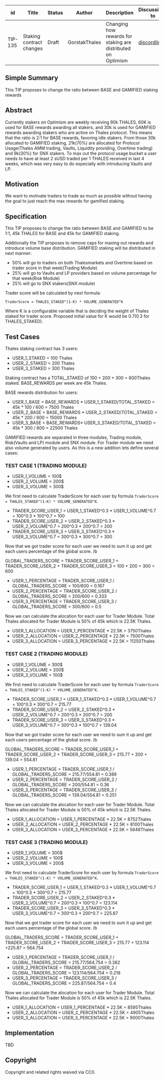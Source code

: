 | id    | Title | Status      | Author  | Description | Discussions to | Created    |
| ----- | ----- | ----------- | ------- | ----------- | -------------- | ---------- |
| TIP-135 | Staking contract changes | Draft | GorstakThales | Changing how rewards for staking are distributed on Optimism | [discordlink ](https://discord.gg/thales)   | 2023-04-14 |

## Simple Summary

This TIP proposes to change the ratio between BASE and GAMIFIED staking rewards

## Abstract

Currently stakers on Optimism are weekly receiving 90k THALES, 60K is used for BASE rewards awarding all stakers, and 30k is used for GAMIFIED rewards awarding stakers who are active on Thales protocol.
This means that the ratio is 2:1 for BASE rewards, favoring idle stakers.
From those 30k allocated to GAMIFIED staking, 21k(70%) are allocated for Protocol Usage(Thales AMM trading, Vaults, Liquidity providing, Overtime trading) and 9k(30%) for SNX stakers.
To max out the protocol usage bucket a user needs to have at least 2 sUSD traded per 1 THALES received in last 4 weeks, which was very easy to do especially with introducing Vaults and LP.

## Motivation

We want to motivate traders to trade as much as possible without having the goal to just reach the max rewards for gamified staking.

## Specification

This TIP proposes to change the ratio between BASE and GAMIFIED to be 1:1, 45k THALES for BASE and 45k for GAMIFIED staking.

Additionally the TIP proposes to remove caps for maxing out rewards and introduce volume base distribution.
GAMIFIED staking will be distributed in next manner:

-   50% will go to traders on both Thalesmarkets and Overtime based on trader score in that week(Trading Module)
-   25% will go to Vaults and LP providers based on volume percentage for that week(Risk Module)
-   25% will go to SNX stakers(SNX module)

Trader score will be calculated by next formula:

`TraderScore = THALES_STAKED^(1-K) * VOLUME_GENERATED^K`

Where K is a configurable variable that is deciding the weight of Thales staked for trader score.
Proposed initial value for K would be 0.7(0.3 for THALES_STAKED).

## Test Cases

Thales staking contract has 3 users:

-   USER_1_STAKED = 100 Thales
-   USER_2_STAKED = 200 Thales
-   USER_3_STAKED = 300 Thales

Staking contract has a TOTAL_STAKED of 100 + 200 + 300 = 600Thales staked.
BASE_REWARDS per week are 45k Thales.

BASE rewards distribution for users:

-   USER_1_BASE = BASE_REWARDS * USER_1_STAKED/TOTAL_STAKED = 45k * 100 / 600 = 7500 Thales
-   USER_2_BASE = BASE_REWARDS * USER_2_STAKED/TOTAL_STAKED = 45k * 200 / 600 = 15000 Thales
-   USER_3_BASE = BASE_REWARDS\* USER_3_STAKED/TOTAL_STAKED = 45k * 300 / 600 = 22500 Thales

GAMIFIED rewards are separated in three modules, Trading module, Risk(Vaults and LP) module and SNX module.
For Trader module we need also volume generated by users. As this is a new addition lets define several cases:

### TEST CASE 1 (TRADING MODULE)

-   USER_1_VOLUME = 100$
-   USER_2_VOLUME = 200$
-   USER_3_VOLUME = 300$

We first need to calculate TraderScore for each user by formula `TraderScore = THALES_STAKED^(1-K) * VOLUME_GENERATED^K`.

-   TRADER_SCORE_USER_1 = USER_1_STAKED^0.3 * USER_1_VOLUME^0.7 = 100^0.3 * 100^0.7 = 100
-   TRADER_SCORE_USER_2 = USER_2_STAKED^0.3 * USER_2_VOLUME^0.7 = 200^0.3 * 200^0.7 = 200
-   TRADER_SCORE_USER_3 = USER_3_STAKED^0.3 * USER_3_VOLUME^0.7 = 300^0.3 * 300^0.7 = 300

Now that we got trader score for each user we need to sum it up and get each users percentage of the global score. /b

GLOBAL_TRADERS_SCORE = TRADER_SCORE_USER_1 + TRADER_SCORE_USER_2 + TRADER_SCORE_USER_3 = 100 + 200 + 300 = 600

-   USER_1_PERCENTAGE = TRADER_SCORE_USER_1 / GLOBAL_TRADERS_SCORE = 100/600 = 0.167
-   USER_2_PERCENTAGE = TRADER_SCORE_USER_2 / GLOBAL_TRADERS_SCORE = 200/600 = 0.333
-   USER_3_PERCENTAGE = TRADER_SCORE_USER_3 / GLOBAL_TRADERS_SCORE = 300/600 = 0.5

Now we can calculate the alocation for each user for Trader Module. Total Thales allocated for Trader Module is 50% of 45k which is 22.5K Thales.

-   USER_1_ALLOCATION = USER_1_PERCENTAGE * 22.5K = 3750Thales
-   USER_2_ALLOCATION = USER_2_PERCENTAGE * 22.5K = 7500Thales
-   USER_3_ALLOCATION = USER_3_PERCENTAGE * 22.5K = 11250Thales

### TEST CASE 2 (TRADING MODULE)

-   USER_1_VOLUME = 300$
-   USER_2_VOLUME = 200$
-   USER_3_VOLUME = 100$

We first need to calculate TraderScore for each user by formula `TraderScore = THALES_STAKED^(1-K) * VOLUME_GENERATED^K`.

-   TRADER_SCORE_USER_1 = USER_1_STAKED^0.3 * USER_1_VOLUME^0.7 = 100^0.3 * 300^0.7 = 215.77
-   TRADER_SCORE_USER_2 = USER_2_STAKED^0.3 * USER_2_VOLUME^0.7 = 200^0.3 * 200^0.7 = 200
-   TRADER_SCORE_USER_3 = USER_3_STAKED^0.3 * USER_3_VOLUME^0.7 = 300^0.3 * 100^0.7 = 139.04

Now that we got trader score for each user we need to sum it up and get each users percentage of the global score. /b

GLOBAL_TRADERS_SCORE = TRADER_SCORE_USER_1 + TRADER_SCORE_USER_2 + TRADER_SCORE_USER_3 = 215.77 + 200 + 139.04 = 554.81

-   USER_1_PERCENTAGE = TRADER_SCORE_USER_1 / GLOBAL_TRADERS_SCORE = 215.77/554.81 = 0.389
-   USER_2_PERCENTAGE = TRADER_SCORE_USER_2 / GLOBAL_TRADERS_SCORE = 200/554.81 = 0.36
-   USER_3_PERCENTAGE = TRADER_SCORE_USER_3 / GLOBAL_TRADERS_SCORE = 139.04/554.81 = 0.251

Now we can calculate the alocation for each user for Trader Module. Total Thales allocated for Trader Module is 50% of 45k which is 22.5K Thales.

-   USER_1_ALLOCATION = USER_1_PERCENTAGE * 22.5K = 8752Thales
-   USER_2_ALLOCATION = USER_2_PERCENTAGE * 22.5K = 8100Thales
-   USER_3_ALLOCATION = USER_3_PERCENTAGE * 22.5K = 5648Thales

### TEST CASE 3 (TRADING MODULE)

-   USER_1_VOLUME = 300$
-   USER_2_VOLUME = 100$
-   USER_3_VOLUME = 200$

We first need to calculate TraderScore for each user by formula `TraderScore = THALES_STAKED^(1-K) * VOLUME_GENERATED^K`.

-   TRADER_SCORE_USER_1 = USER_1_STAKED^0.3 * USER_1_VOLUME^0.7 = 100^0.3 * 300^0.7 = 215.77
-   TRADER_SCORE_USER_2 = USER_2_STAKED^0.3 * USER_2_VOLUME^0.7 = 200^0.3 * 100^0.7 = 123.114
-   TRADER_SCORE_USER_3 = USER_3_STAKED^0.3 * USER_3_VOLUME^0.7 = 300^0.3 * 200^0.7 = 225.87

Now that we got trader score for each user we need to sum it up and get each users percentage of the global score. /b

GLOBAL_TRADERS_SCORE = TRADER_SCORE_USER_1 + TRADER_SCORE_USER_2 + TRADER_SCORE_USER_3 = 215.77 + 123.114 +225.87 = 564.754

-   USER_1_PERCENTAGE = TRADER_SCORE_USER_1 / GLOBAL_TRADERS_SCORE = 215.77/564.754 = 0.382
-   USER_2_PERCENTAGE = TRADER_SCORE_USER_2 / GLOBAL_TRADERS_SCORE = 123.114/564.754 = 0.218
-   USER_3_PERCENTAGE = TRADER_SCORE_USER_3 / GLOBAL_TRADERS_SCORE = 225.87/564.754 = 0.4

Now we can calculate the alocation for each user for Trader Module. Total Thales allocated for Trader Module is 50% of 45k which is 22.5K Thales.

-   USER_1_ALLOCATION = USER_1_PERCENTAGE * 22.5K = 8595Thales
-   USER_2_ALLOCATION = USER_2_PERCENTAGE * 22.5K = 4905Thales
-   USER_3_ALLOCATION = USER_3_PERCENTAGE * 22.5K = 9000Thales

## Implementation
TBD
## Copyright

Copyright and related rights waived via CC0.
